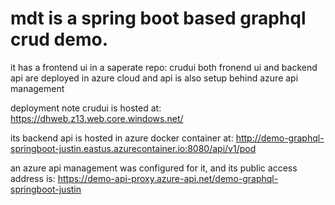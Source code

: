 


# mdt is a spring boot based graphql crud demo.
it has a frontend ui in a saperate repo: crudui
both fronend ui and backend api are deployed in azure cloud and api is also setup behind azure api management


deployment note
crudui is hosted at: https://dhweb.z13.web.core.windows.net/

its backend api is hosted in azure docker container at: http://demo-graphql-springboot-justin.eastus.azurecontainer.io:8080/api/v1/pod

an azure api management was configured for it, and its public access address is: https://demo-api-proxy.azure-api.net/demo-graphql-springboot-justin
